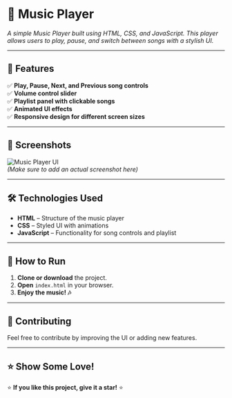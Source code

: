 # 🎵 Music Player
*A simple Music Player built using HTML, CSS, and JavaScript. This player allows users to play, pause, and switch between songs with a stylish UI.*  

---

## 🚀 Features  
✅ **Play, Pause, Next, and Previous song controls**  
✅ **Volume control slider**  
✅ **Playlist panel with clickable songs**  
✅ **Animated UI effects**  
✅ **Responsive design for different screen sizes**  

---

## 🌝 Screenshots  
![Music Player UI](screenshots(35).png)  
*(Make sure to add an actual screenshot here)*  

---

## 🛠️ Technologies Used  
- **HTML** – Structure of the music player  
- **CSS** – Styled UI with animations  
- **JavaScript** – Functionality for song controls and playlist  

---

## 📌 How to Run  
1. **Clone or download** the project.  
2. **Open** `index.html` in your browser.  
3. **Enjoy the music! 🎶**  

---

## 🙌 Contributing  
Feel free to contribute by improving the UI or adding new features.  

---

## ⭐ Show Some Love!  
⭐ **If you like this project, give it a star!** ⭐  

